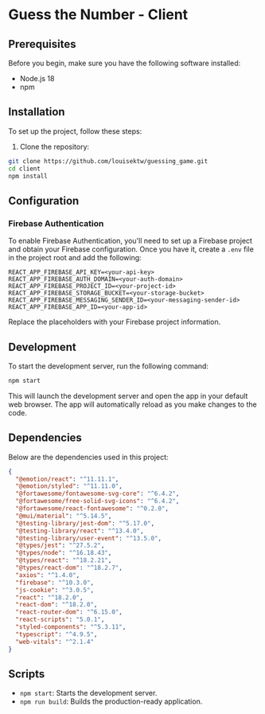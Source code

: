 # Guess the Number - Client
## Prerequisites

Before you begin, make sure you have the following software installed:

- Node.js 18
- npm

## Installation

To set up the project, follow these steps:

1. Clone the repository:

```bash
git clone https://github.com/louisektw/guessing_game.git
cd client
npm install
```

## Configuration
### Firebase Authentication
To enable Firebase Authentication, you'll need to set up a Firebase project and obtain your Firebase configuration. Once you have it, create a `.env` file in the project root and add the following:

```env
REACT_APP_FIREBASE_API_KEY=<your-api-key>
REACT_APP_FIREBASE_AUTH_DOMAIN=<your-auth-domain>
REACT_APP_FIREBASE_PROJECT_ID=<your-project-id>
REACT_APP_FIREBASE_STORAGE_BUCKET=<your-storage-bucket>
REACT_APP_FIREBASE_MESSAGING_SENDER_ID=<your-messaging-sender-id>
REACT_APP_FIREBASE_APP_ID=<your-app-id>
```
Replace the placeholders with your Firebase project information.

## Development
To start the development server, run the following command:

```bash
npm start
```
This will launch the development server and open the app in your default web browser. The app will automatically reload as you make changes to the code.

## Dependencies

Below are the dependencies used in this project:

```json
{
  "@emotion/react": "^11.11.1",
  "@emotion/styled": "^11.11.0",
  "@fortawesome/fontawesome-svg-core": "^6.4.2",
  "@fortawesome/free-solid-svg-icons": "^6.4.2",
  "@fortawesome/react-fontawesome": "^0.2.0",
  "@mui/material": "^5.14.5",
  "@testing-library/jest-dom": "^5.17.0",
  "@testing-library/react": "^13.4.0",
  "@testing-library/user-event": "^13.5.0",
  "@types/jest": "^27.5.2",
  "@types/node": "^16.18.43",
  "@types/react": "^18.2.21",
  "@types/react-dom": "^18.2.7",
  "axios": "^1.4.0",
  "firebase": "^10.3.0",
  "js-cookie": "^3.0.5",
  "react": "^18.2.0",
  "react-dom": "^18.2.0",
  "react-router-dom": "^6.15.0",
  "react-scripts": "5.0.1",
  "styled-components": "^5.3.11",
  "typescript": "^4.9.5",
  "web-vitals": "^2.1.4"
}
```

## Scripts

- `npm start`: Starts the development server.
- `npm run build`: Builds the production-ready application.

